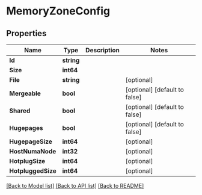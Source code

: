 # MemoryZoneConfig

## Properties

Name | Type | Description | Notes
------------ | ------------- | ------------- | -------------
**Id** | **string** |  | 
**Size** | **int64** |  | 
**File** | **string** |  | [optional] 
**Mergeable** | **bool** |  | [optional] [default to false]
**Shared** | **bool** |  | [optional] [default to false]
**Hugepages** | **bool** |  | [optional] [default to false]
**HugepageSize** | **int64** |  | [optional] 
**HostNumaNode** | **int32** |  | [optional] 
**HotplugSize** | **int64** |  | [optional] 
**HotpluggedSize** | **int64** |  | [optional] 

[[Back to Model list]](../README.md#documentation-for-models) [[Back to API list]](../README.md#documentation-for-api-endpoints) [[Back to README]](../README.md)


